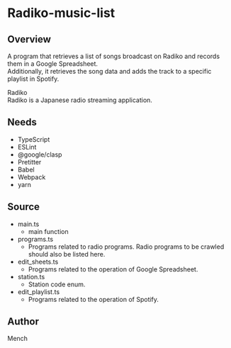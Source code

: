 # Radiko-music-list

## Overview

A program that retrieves a list of songs broadcast on Radiko and records them in a Google Spreadsheet.  
Additionally, it retrieves the song data and adds the track to a specific playlist in Spotify.

Radiko  
Radiko is a Japanese radio streaming application.

## Needs

- TypeScript
- ESLint
- @google/clasp
- Pretitter
- Babel
- Webpack
- yarn

## Source

- main.ts
  - main function
- programs.ts
  - Programs related to radio programs. Radio programs to be crawled should also be listed here.
- edit_sheets.ts
  - Programs related to the operation of Google Spreadsheet.
- station.ts
  - Station code enum.
- edit_playlist.ts
  - Programs related to the operation of Spotify.

## Author

Mench
